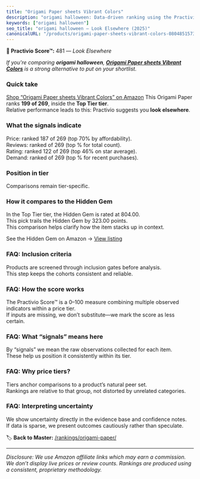 ```yaml
---
title: "Origami Paper sheets Vibrant Colors"
description: "origami halloween: Data-driven ranking using the Practivio Score™. Positioned by quality, value, demand, findability, momentum."
keywords: ["origami halloween"]
seo_title: "origami halloween — Look Elsewhere (2025)"
canonicalURL: "/products/origami-paper-sheets-vibrant-colors-0804851573/"
---
```


**🚫 Practivio Score™:** 481 — _Look Elsewhere_


*If you're comparing **origami halloween**, **[Origami Paper sheets Vibrant Colors](https://www.amazon.com/dp/0804851573?tag=practivio-20)** is a strong alternative to put on your shortlist.*
### Quick take
[Shop “Origami Paper sheets Vibrant Colors” on Amazon](https://www.amazon.com/dp/0804851573?tag=practivio-20)
This Origami Paper ranks **199 of 269**, inside the **Top Tier tier**.  
Relative performance leads to this: Practivio suggests you **look elsewhere**.

### What the signals indicate
Price: ranked 187 of 269 (top 70% by affordability).  
Reviews: ranked  of 269 (top % for total count).  
Rating: ranked 122 of 269 (top 46% on star average).  
Demand: ranked  of 269 (top % for recent purchases).

### Position in tier
Comparisons remain tier-specific.

### How it compares to the Hidden Gem
In the Top Tier tier, the Hidden Gem is rated at 804.00.  
This pick trails the Hidden Gem by 323.00 points.  
This comparison helps clarify how the item stacks up in context.  

See the Hidden Gem on Amazon → [View listing](https://www.amazon.com/dp/B0774HD15D?tag=practivio-20)

### FAQ: Inclusion criteria
Products are screened through inclusion gates before analysis.  
This step keeps the cohorts consistent and reliable.

### FAQ: How the score works
The Practivio Score™ is a 0–100 measure combining multiple observed indicators within a price tier.  
If inputs are missing, we don’t substitute—we mark the score as less certain.

### FAQ: What “signals” means here
By “signals” we mean the raw observations collected for each item.  
These help us position it consistently within its tier.

### FAQ: Why price tiers?
Tiers anchor comparisons to a product’s natural peer set.  
Rankings are relative to that group, not distorted by unrelated categories.

### FAQ: Interpreting uncertainty
We show uncertainty directly in the evidence base and confidence notes.  
If data is sparse, we present outcomes cautiously rather than speculate.


🏷️ **Back to Master:** [/rankings/origami-paper/](/rankings/origami-paper/)

---
_Disclosure: We use Amazon affiliate links which may earn a commission. We don’t display live prices or review counts. Rankings are produced using a consistent, proprietary methodology._
